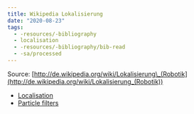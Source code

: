 ```yaml
---
title: Wikipedia Lokalisierung
date: "2020-08-23"
tags:
  - -resources/-bibliography
  - localisation
  - -resources/-bibliography/bib-read
  - -sa/processed
---
```


Source: [http://de.wikipedia.org/wiki/Lokalisierung\_(Robotik](http://de.wikipedia.org/wiki/Lokalisierung_(Robotik))

* [Localisation](localisation.md)
* [Particle filters](particle-filters.md)
